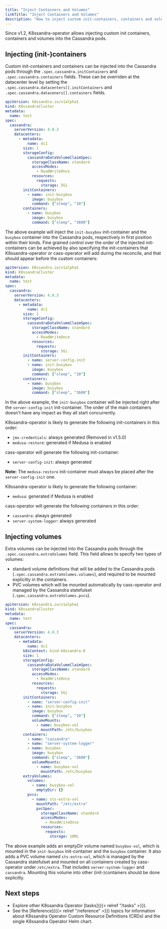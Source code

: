 ```yaml
---
title: "Inject Containers and Volumes"
linkTitle: "Inject Containers and Volumes"
description: "How to inject custom init-containers, containers and volumes into the Cassandra pods."
---
```


Since v1.2, K8ssandra-operator allows injecting custom init containers, containers and volumes into the Cassandra pods.

## Injecting (init-)containers

Custom init-containers and containers can be injected into the Cassandra pods through the `.spec.cassandra.initContainers` and `.spec.cassandra.containers` fields.
These can be overriden at the datacenter level by setting the `.spec.cassandra.datacenters[].initContainers` and `.spec.cassandra.dataceners[].containers` fields.

```yaml
apiVersion: k8ssandra.io/v1alpha1
kind: K8ssandraCluster
metadata:
  name: test
spec:
  cassandra:
    serverVersion: 4.0.3
    datacenters:
      - metadata:
          name: dc1
        size: 1
        storageConfig:
          cassandraDataVolumeClaimSpec:
            storageClassName: standard
            accessModes:
              - ReadWriteOnce
            resources:
              requests:
                storage: 5Gi
        initContainers:
          - name: init-busybox
            image: busybox
            command: ["sleep", "10"]
        containers:
          - name: busybox
            image: busybox
            command: ["sleep", "3600"]
```

The above example will inject the `init-busybox` init-container and the `busybox` container into the Cassandra pods, respectively in first position within their kinds.
Fine grained control over the order of the injected init-containers can be achieved by also specifying the init-containers that K8ssandra-operator or cass-operator will add during the reconcile, and that should appear before the custom containers:

```yaml
apiVersion: k8ssandra.io/v1alpha1
kind: K8ssandraCluster
metadata:
  name: test
spec:
  cassandra:
    serverVersion: 4.0.3
    datacenters:
      - metadata:
          name: dc1
        size: 1
        storageConfig:
          cassandraDataVolumeClaimSpec:
            storageClassName: standard
            accessModes:
              - ReadWriteOnce
            resources:
              requests:
                storage: 5Gi
        initContainers:
          - name: server-config-init
          - name: init-busybox
            image: busybox
            command: ["sleep", "10"]
        containers:
          - name: busybox
            image: busybox
            command: ["sleep", "3600"]
```

In the above example, the `init-busybox` container will be injected right after the `server-config-init` init-container.
The order of the main containers doesn't have any impact as they all start concurrently.

K8ssandra-operator is likely to generate the following init-containers in this order:

- `jmx-credentials`: always generated (Removed in v1.5.0)
- `medusa-restore`: generated if Medusa is enabled

cass-operator will generate the following init-container:

- `server-config-init`: always generated

**Note:** The `medusa-restore` init-container must always be placed after the `server-config-init` one.

K8ssandra-operator is likely to generate the following container:

- `medusa`: generated if Medusa is enabled

cass-operator will generate the following containers in this order:

- `cassandra`: always generated
- `server-system-logger`: always generated


## Injecting volumes

Extra volumes can be injected into the Cassandra pods through the `.spec.cassandra.extraVolumes` field.
This field allows to specify two types of volumes:

- standard volume definitions that will be added to the Cassandra pods (`.spec.cassandra.extraVolumes.volumes`), and required to be mounted explicitly in the containers.
 - PVC volumes which will be mounted automatically by cass-operator and managed by the Cassandra statefulset (`.spec.cassandra.extraVolumes.pvcs`).

```yaml
apiVersion: k8ssandra.io/v1alpha1
kind: K8ssandraCluster
metadata:
  name: test
spec:
  cassandra:
    serverVersion: 4.0.3
    datacenters:
      - metadata:
          name: dc1
        k8sContext: kind-k8ssandra-0
        size: 1
        storageConfig:
          cassandraDataVolumeClaimSpec:
            storageClassName: standard
            accessModes:
              - ReadWriteOnce
            resources:
              requests:
                storage: 5Gi
        initContainers:
          - name: "server-config-init"
          - name: init-busybox
            image: busybox
            command: ["sleep", "10"]
            volumeMounts:
              - name: busybox-vol
                mountPath: /etc/busybox
        containers:
          - name: "cassandra"
          - name: "server-system-logger"
          - name: busybox
            image: busybox
            command: ["sleep", "3600"]
            volumeMounts:
              - name: busybox-vol
                mountPath: /etc/busybox
        extraVolumes:
          volumes:
            - name: busybox-vol
              emptyDir: {}
          pvcs:
            - name: sts-extra-vol
              mountPath: "/etc/extra"
              pvcSpec:
                storageClassName: standard
                accessModes:
                  - ReadWriteOnce
                resources:
                  requests:
                    storage: 10Mi
```

The above example adds an emptyDir volume named `busybox-vol`, which is mounted in the `init-busybox` init-container and the `busybox` container.
It also adds a PVC volume named `sts-extra-vol`, which is managed by the Cassandra statefulset and mounted on all containers created by cass-operator under `/etc/extra`. That includes `server-system-logger` and `cassandra`. Mounting this volume into other (init-)containers should be done explicitly.

## Next steps

* Explore other K8ssandra Operator [tasks]({{< relref "/tasks" >}}).
* See the [Reference]({{< relref "/reference" >}}) topics for information about K8ssandra Operator Custom Resource Definitions (CRDs) and the single K8ssandra Operator Helm chart.  
